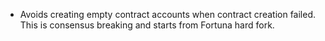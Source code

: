 * Avoids creating empty contract accounts when contract creation failed. This is consensus breaking and starts from Fortuna hard fork.
